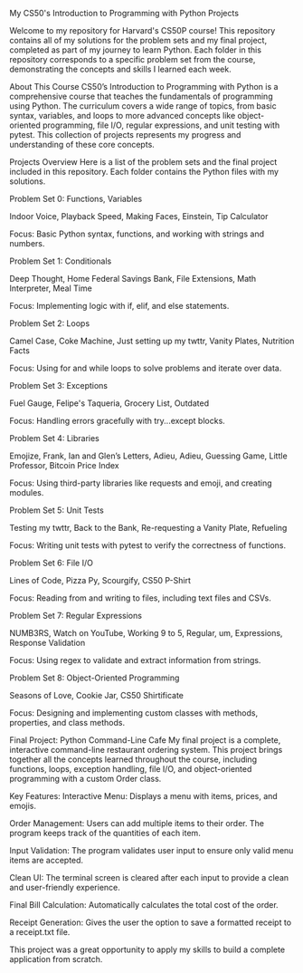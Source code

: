 My CS50's Introduction to Programming with Python Projects

Welcome to my repository for Harvard's CS50P course! This repository contains all of my solutions for the problem sets and my final project, completed as part of my journey to learn Python. Each folder in this repository corresponds to a specific problem set from the course, demonstrating the concepts and skills I learned each week.

About This Course
CS50’s Introduction to Programming with Python is a comprehensive course that teaches the fundamentals of programming using Python. The curriculum covers a wide range of topics, from basic syntax, variables, and loops to more advanced concepts like object-oriented programming, file I/O, regular expressions, and unit testing with pytest. This collection of projects represents my progress and understanding of these core concepts.

Projects Overview
Here is a list of the problem sets and the final project included in this repository. Each folder contains the Python files with my solutions.

Problem Set 0: Functions, Variables

Indoor Voice, Playback Speed, Making Faces, Einstein, Tip Calculator

Focus: Basic Python syntax, functions, and working with strings and numbers.

Problem Set 1: Conditionals

Deep Thought, Home Federal Savings Bank, File Extensions, Math Interpreter, Meal Time

Focus: Implementing logic with if, elif, and else statements.

Problem Set 2: Loops

Camel Case, Coke Machine, Just setting up my twttr, Vanity Plates, Nutrition Facts

Focus: Using for and while loops to solve problems and iterate over data.

Problem Set 3: Exceptions

Fuel Gauge, Felipe's Taqueria, Grocery List, Outdated

Focus: Handling errors gracefully with try...except blocks.

Problem Set 4: Libraries

Emojize, Frank, Ian and Glen’s Letters, Adieu, Adieu, Guessing Game, Little Professor, Bitcoin Price Index

Focus: Using third-party libraries like requests and emoji, and creating modules.

Problem Set 5: Unit Tests

Testing my twttr, Back to the Bank, Re-requesting a Vanity Plate, Refueling

Focus: Writing unit tests with pytest to verify the correctness of functions.

Problem Set 6: File I/O

Lines of Code, Pizza Py, Scourgify, CS50 P-Shirt

Focus: Reading from and writing to files, including text files and CSVs.

Problem Set 7: Regular Expressions

NUMB3RS, Watch on YouTube, Working 9 to 5, Regular, um, Expressions, Response Validation

Focus: Using regex to validate and extract information from strings.

Problem Set 8: Object-Oriented Programming

Seasons of Love, Cookie Jar, CS50 Shirtificate

Focus: Designing and implementing custom classes with methods, properties, and class methods.

Final Project: Python Command-Line Cafe
My final project is a complete, interactive command-line restaurant ordering system. This project brings together all the concepts learned throughout the course, including functions, loops, exception handling, file I/O, and object-oriented programming with a custom Order class.

Key Features:
Interactive Menu: Displays a menu with items, prices, and emojis.

Order Management: Users can add multiple items to their order. The program keeps track of the quantities of each item.

Input Validation: The program validates user input to ensure only valid menu items are accepted.

Clean UI: The terminal screen is cleared after each input to provide a clean and user-friendly experience.

Final Bill Calculation: Automatically calculates the total cost of the order.

Receipt Generation: Gives the user the option to save a formatted receipt to a receipt.txt file.

This project was a great opportunity to apply my skills to build a complete application from scratch.
